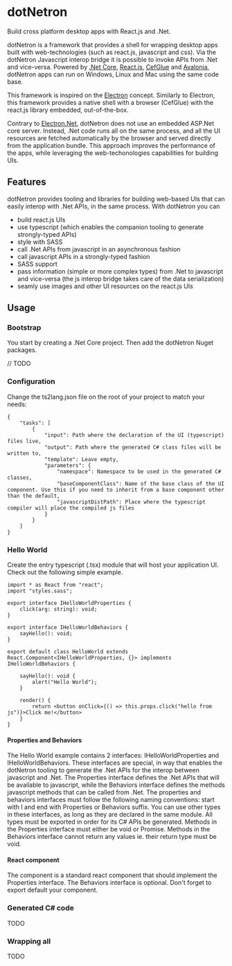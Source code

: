 # dotNetron

Build cross platform desktop apps with React.js and .Net.

dotNetron is a framework that provides a shell for wrapping desktop apps built with web-technologies (such as react.js, javascript and css). Via the dotNetron Javascript interop bridge it is possible to invoke APIs from .Net and vice-versa.
Powered by [.Net Core](https://dotnet.microsoft.com/download), [React.js](https://reactjs.org/), [CefGlue](https://gitlab.com/joaompneves/cefglue) and [Avalonia](https://avaloniaui.net/), dotNetron apps can run on Windows, Linux and Mac using the same code base.

This framework is inspired on the [Electron](https://github.com/electron/electron) concept. Similarly to Electron, this framework provides a native shell with a browser (CefGlue) with the react.js library embedded, out-of-the-box.

Contrary to [Electron.Net](https://github.com/ElectronNET/Electron.NET), dotNetron does not use an embedded ASP.Net core server. Instead, .Net code runs all on the same process, and all the UI resources are fetched automatically by the browser and served directly from the application bundle. This approach improves the performance of the apps, while leveraging the web-techonologies capabilities for building UIs. 

## Features

dotNetron provides tooling and libraries for building web-based UIs that can easily interop with .Net APIs, in the same process.
With dotNetron you can
- build react.js UIs
- use typescript (which enables the companion tooling to generate strongly-typed APIs)
- style with SASS
- call .Net APIs from javascript in an asynchronous fashion
- call javascript APIs in a strongly-typed fashion
- SASS support
- pass information (simple or more complex types) from .Net to javascript and vice-versa (the js interop bridge takes care of the data serialization) 
- seamly use images and other UI resources on the react.js UIs

## Usage

### Bootstrap
You start by creating a .Net Core project. Then add the dotNetron Nuget packages.

// TODO

### Configuration

Change the ts2lang.json file on the root of your project to match your needs:

	{
		"tasks": [
			{
				"input": Path where the declaration of the UI (typescript) files live,
				"output": Path where the generated C# class files will be written to,
				"template": Leave empty,
				"parameters": {
					"namespace": Namespace to be used in the generated C# classes,
					"baseComponentClass": Name of the base class of the UI component. Use this if you need to inherit from a base component other than the default,
					"javascriptDistPath": Place where the typescript compiler will place the compiled js files
				}
			}
		]
	}

### Hello World

Create the entry typescript (.tsx) module that will host your application UI. Check out the following simple example.

	import * as React from "react";
	import "styles.sass";

	export interface IHelloWorldProperties {
		click(arg: string): void;
	}

	export interface IHelloWorldBehaviors {
		sayHello(): void;
	}

	export default class HelloWorld extends React.Component<IHelloWorldProperties, {}> implements IHelloWorldBehaviors {

	    sayHello(): void {
			alert("Hello World");
		}

		render() {
			return <button onClick={() => this.props.click("hello from js")}>Click me!</button>
		}
	}

#### Properties and Behaviors

The Hello World example contains 2 interfaces: IHelloWorldProperties and IHelloWorldBehaviors.
These interfaces are special, in way that enables the dotNetron tooling to generate the .Net APIs for the interop between javascript and .Net. 
The Properties interface defines the .Net APIs that will be available to javascript, while the Behaviors interface defines the methods javascript methods that can be called from .Net. 
The properties and behaviors interfaces must follow the following naming conventions: start with I and end with Properties or Behaviors suffix.
You can use other types in these interfaces, as long as they are declared in the same module. All types must be exported in order for its C# APIs be generated.
Methods in the Properties interface must either be void or Promise.
Methods in the Behaviors interface cannot return any values ie. their return type must be void.

#### React component

The component is a standard react component that should implement the Properties interface. The Behaviors interface is optional.
Don't forget to export default your component.

### Generated C# code

TODO

### Wrapping all

TODO


